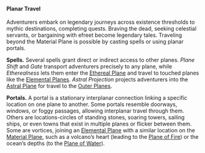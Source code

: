 #### Planar Travel

Adventurers embark on legendary journeys across existence thresholds to mythic destinations, completing quests.
Braving the dead, seeking celestial servants, or bargaining with efreet become legendary tales.
Traveling beyond the Material Plane is possible by casting spells or using planar portals.

**Spells.**
Several spells grant direct or indirect access to other planes.
_Plane Shift_ and _Gate_ transport adventurers precisely to any plane, while _Etherealness_ lets them enter the [Ethereal Plane](#Transitive_Planes_transitive_planes) and travel to touched planes like the [Elemental Planes](#Inner_Planes_inner_planes).
_Astral Projection_ projects adventurers into the [Astral Plane](#Transitive_Planes_transitive_planes) for travel to the [Outer Planes](#Outer_Planes_outer_planes).

**Portals.**
A portal is a stationary interplanar connection linking a specific location on one plane to another.
Some portals resemble doorways, windows, or foggy passages, allowing interplanar travel through them.
Others are locations-circles of standing stones, soaring towers, sailing ships, or even towns that exist in multiple planes or flicker between them.
Some are vortices, joining an [Elemental Plane](#Inner_Planes_inner_planes) with a similar location on the [Material Plane](#Material_Plane_the_material_plane), such as a volcano’s heart (leading to the [Plane of Fire](#Inner_Planes_inner_planes)) or the ocean’s depths (to the [Plane of Water](#Inner_Planes_inner_planes)).

